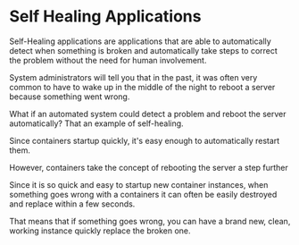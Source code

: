 # Self Healing Applications

Self-Healing applications are applications that are able to automatically detect when something is broken and automatically take steps to correct the problem without the need for human involvement.

System administrators will tell you that in the past, it was often very common to have to wake up in the middle of the night to reboot a server because something went wrong.

What if an automated system could detect a problem and reboot the server automatically? That an example of self-healing.

Since containers startup quickly, it's easy enough to automatically restart them.

However, containers take the concept of rebooting the server a step further

Since it is so quick and easy to startup new container instances, when something goes wrong with a containers it can often be easily destroyed and replace within a few seconds.

That means that if something goes wrong, you can have a brand new, clean, working instance quickly replace the broken one.